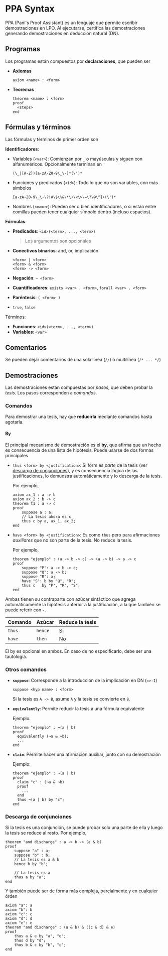 # PPA Syntax

PPA (Pani's Proof Assistant) es un lenguaje que permite escribir demostraciones
en LPO. Al ejecutarse, certifica las demostraciones generando demostraciones en
deducción natural (DN).

## Programas

Los programas están compuestos por **declaraciones**, que pueden ser

- **Axiomas**

  `axiom <name> : <form>`

- **Teoremas**

  ```text
  theorem <name> : <form>
  proof
    <steps>
  end
  ```

## Fórmulas y términos

Las fórmulas y términos de primer orden son

**Identificadores**:

- Variables (`<var>`): Comienzan por `_` o mayúsculas y siguen con alfanuméricos.
  Opcionalmente terminan en `'`

  `(\_|[A-Z])[a-zA-Z0-9\_\-]*(\')*`

- Funciones y predicados (`<id>`): Todo lo que no son variables, con más símbolos

  `[a-zA-Z0-9\_\-\?!#\$\%&\*\+\<\>\=\?\@\^]+(\')*`

- Nombres (`<name>`): Pueden ser o bien identificadores, o si están entre
  comillas pueden tener cualquier símbolo dentro (incluso espacios).

**Fórmulas**:

- **Predicados**: `<id>(<term>, ..., <term>)`

  > Los argumentos son opcionales

- **Conectivos binarios**: and, or, implicación

  ```text
  <form> | <form>
  <form> & <form>
  <form> -> <form>
  ```

- **Negación**: `~ <form>`
- **Cuantificadores**: `exists <var> . <form>`, `forall <var> . <form>`
- **Paréntesis**: `( <form> )`
- `true`, `false`

Términos:

- **Funciones**: `<id>(<term>, ..., <term>)`
- **Variables**: `<var>`

## Comentarios

Se pueden dejar comentarios de una sola línea (`//`) o multilínea (`/* ... */`)

## Demostraciones

Las demostraciones están compuestas por *pasos*, que deben probar la *tesis*.
Los pasos corresponden a *comandos*.

### Comandos

Para demostrar una tesis, hay que **reducirla** mediante comandos hasta agotarla.

#### By

El principal mecanismo de demostración es el **by**, que afirma que un hecho es
consecuencia de una lista de hipótesis. Puede usarse de dos formas principales

- `thus <form> by <justification>`: Si form es *parte* de la tesis (ver
  [descarga de conjunciones](#descarga-de-conjunciones)), y es
  consecuencia lógica de las justificaciones, lo demuestra automáticamente y lo
  descarga de la tesis.

  Por ejemplo,

  ```text
  axiom ax_1 : a -> b
  axiom ax_2 : b -> c
  theorem t1 : a -> c 
  proof
      suppose a : a;
      // La tesis ahora es c
      thus c by a, ax_1, ax_2;
  end
  ```

- `have <form> by <justification>`: Es como `thus` pero para afirmaciones
  *auxiliares* que no son parte de la tesis. No reduce la tesis.

  Por ejemplo,

  ```text
  theorem "ejemplo" : (a -> b -> c) -> (a -> b) -> a -> c
  proof
      suppose "P": a -> b -> c;
      suppose "Q": a -> b;
      suppose "R": a;
      have "S": b by "Q", "R";
      thus c   by "P", "R", "S";
  end
  ```

Ambas tienen su contraparte con azúcar sintáctico que agrega automáticamente la
hipótesis anterior a la justificación, a la que también se puede referir con `-`.

| **Comando** | **Azúcar** | **Reduce la tesis** |
| ----------- | ---------- | ------------------- |
| `thus`      | `hence`    | Si                  |
| `have`      | `then`     | No                  |

El by es opcional en ambos. En caso de no especificarlo, debe ser una tautología.

### Otros comandos

- **`suppose`**: Corresponde a la introducción de la implicación en DN (`=>-I`)

  `suppose <hyp name> : <form>`

  Si la tesis es `A -> B`, asume `A` y la tesis se convierte en `B`.

- **`equivalently`**: Permite reducir la tesis a una fórmula equivalente

  Ejemplo:

  ```text
  theorem "ejemplo" : ¬(a | b)
  proof
    equivalently (¬a & ¬b);
    ...
  end
  ```

- **`claim`**: Permite hacer una afirmación auxiliar, junto con su demostración

  Ejemplo:

  ```text
  theorem "ejemplo" : ¬(a | b)
  proof
    claim "c" : (¬a & ¬b)
    proof
      ...
    end
    thus ¬(a | b) by "c";
  end
  ```

### Descarga de conjunciones

Si la tesis es una conjunción, se puede probar solo una parte de ella y luego la
tesis se reduce al resto. Por ejemplo,

```text
theorem "and discharge" : a -> b -> (a & b)
proof
    suppose "a" : a;
    suppose "b" : b;
    // La tesis es a & b
    hence b by "b";

    // La tesis es a
    thus a by "a";
end
```

Y también puede ser de forma más compleja, parcialmente y en cualquier órden

```text
axiom "a": a
axiom "b": b
axiom "c": c
axiom "d": d
axiom "e": e
theorem "and discharge" : (a & b) & ((c & d) & e)
proof
    thus a & e by "a", "e";
    thus d by "d";
    thus b & c by "b", "c";
end
```
